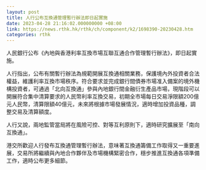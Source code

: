 ```yaml
---
layout: post
title: 人行公布互換通管理暫行辦法即日起實施
date: 2023-04-28 21:16:02.000000000 +08:00
link: https://news.rthk.hk/rthk/ch/component/k2/1698390-20230428.htm
categories: rthk
---
```


人民銀行公布《內地與香港利率互換市場互聯互通合作管理暫行辦法》，即日起實施。

人行指出，公布有關暫行辦法為規範開展互換通相關業務，保護境內外投資者合法權益，維護利率互換市場秩序。符合要求並完成銀行間債券市場准入備案的境外機構投資者，可通過「北向互換通」參與內地銀行間金融衍生產品市場，現階段可以開展符合集中清算要求的人民幣利率互換交易，初期全市場每日交易淨限額200億元人民幣，清算限額40億元，未來將根據市場發展情況，適時增加投資品種，調整交易及清算額度。

人行又說，兩地監管當局將在風險可控、對等互利原則下，適時研究擴展至「南向互換通」。

港交所歡迎人行發布互換通管理暫行辦法，意味著互換通籌備工作取得又一重要進展，交易所將繼續與內地合作夥伴及市場機構緊密合作，穩步推進互換通各項準備工作，適時公布更多細節。
